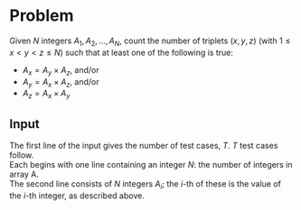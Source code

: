 # Problem

Given $N$ integers $A_1, A_2, ..., A_N$, count the number of triplets $(x, y, z)$ (with $1 ≤ x < y < z ≤ N$) such that at least one of the following is true:

- $A_x = A_y × A_z$, and/or
- $A_y = A_x × A_z$, and/or
- $A_z = A_x × A_y$

## Input

The first line of the input gives the number of test cases, $T$. $T$ test cases follow.  
Each begins with one line containing an integer $N$: the number of integers in array A.  
The second line consists of $N$ integers $A_i$; the $i$-th of these is the value of the $i$-th integer, as described above.
